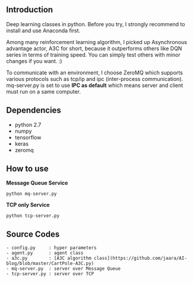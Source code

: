 ## Introduction  

Deep learning classes in python. Before you try, I strongly recommend to install and use Anaconda first.   

Among many reinforcement learning algorithm, I picked up Asynchronous advantage actor, A3C for short, because it outperforms others like DQN series in terms of training speed. You can simply test others with minor changes if you want. :)

To communicate with an environment, I choose ZeroMQ which supports various protocols such as tcp/ip and ipc (inter-process communication). mq-server.py is set to use **IPC as default** which means server and client must run on a same computer.      
    
  
## Dependencies  
  
- python 2.7  
- numpy  
- tensorflow  
- keras  
- zeromq  
  
## How to use  
  
**Message Queue Service**  
  
	python mq-server.py  
  
**TCP only Service**  
  
	python tcp-server.py  
  
## Source Codes  
  
	- config.py		: hyper parameters   
	- agent.py		: agent class  
	- a3c.py		: [A3C algorithm class](https://github.com/jaara/AI-blog/blob/master/CartPole-A3C.py) 
	- mq-server.py	: server over Message Queue
	- tcp-server.py	: server over TCP
	